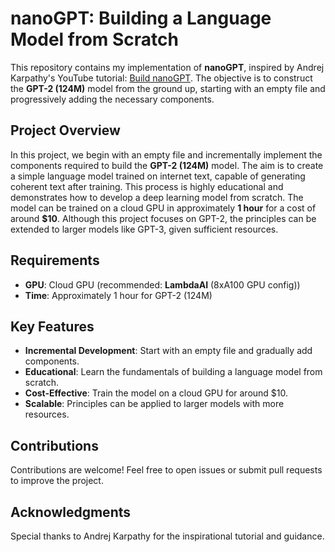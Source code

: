 # nanoGPT: Building a Language Model from Scratch

This repository contains my implementation of **nanoGPT**, inspired by Andrej Karpathy's YouTube tutorial: [Build nanoGPT](https://www.youtube.com/watch?v=l8pRSuU81PU&t=2150s). The objective is to construct the **GPT-2 (124M)** model from the ground up, starting with an empty file and progressively adding the necessary components.

## Project Overview

In this project, we begin with an empty file and incrementally implement the components required to build the **GPT-2 (124M)** model. The aim is to create a simple language model trained on internet text, capable of generating coherent text after training. This process is highly educational and demonstrates how to develop a deep learning model from scratch. The model can be trained on a cloud GPU in approximately **1 hour** for a cost of around **$10**. Although this project focuses on GPT-2, the principles can be extended to larger models like GPT-3, given sufficient resources.

## Requirements

- **GPU**: Cloud GPU (recommended: **LambdaAI** (8xA100 GPU config))
- **Time**: Approximately 1 hour for GPT-2 (124M)

## Key Features

- **Incremental Development**: Start with an empty file and gradually add components.
- **Educational**: Learn the fundamentals of building a language model from scratch.
- **Cost-Effective**: Train the model on a cloud GPU for around $10.
- **Scalable**: Principles can be applied to larger models with more resources.


## Contributions

Contributions are welcome! Feel free to open issues or submit pull requests to improve the project.

## Acknowledgments

Special thanks to Andrej Karpathy for the inspirational tutorial and guidance.

